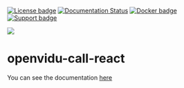 [![License badge](https://img.shields.io/badge/license-Apache2-orange.svg)](http://www.apache.org/licenses/LICENSE-2.0)
[![Documentation Status](https://readthedocs.org/projects/openviduio-docs/badge/?version=stable)](https://docs.openvidu.io/en/stable/?badge=stable)
[![Docker badge](https://img.shields.io/docker/pulls/fiware/orion.svg)](https://hub.docker.com/r/openvidu/classroom-demo/)
[![Support badge](https://img.shields.io/badge/support-sof-yellowgreen.svg)](https://openvidu.discourse.group/)

[![][OpenViduLogo]](http://openvidu.io)

openvidu-call-react
===
You can see the documentation [here](https://docs.openvidu.io/en/stable/demos/openvidu-call-react/)


[OpenViduLogo]: https://secure.gravatar.com/avatar/5daba1d43042f2e4e85849733c8e5702?s=120
